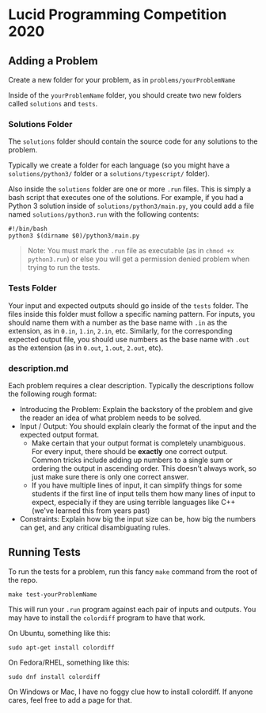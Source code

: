 # Lucid Programming Competition 2020

## Adding a Problem
Create a new folder for your problem, as in `problems/yourProblemName`

Inside of the `yourProblemName` folder, you should create two new folders called `solutions` and `tests`.

### Solutions Folder

The `solutions` folder should contain the source code for any solutions to the problem.

Typically we create a folder for each language (so you might have a `solutions/python3/` folder or a `solutions/typescript/` folder).

Also inside the `solutions` folder are one or more `.run` files. This is simply a bash script that executes one of the solutions. For example, if you had a Python 3 solution inside of `solutions/python3/main.py`, you could add a file named `solutions/python3.run` with the following contents:

```
#!/bin/bash
python3 $(dirname $0)/python3/main.py
```
> Note: You must mark the `.run` file as executable (as in `chmod +x python3.run`) or else you will get a permission denied problem when trying to run the tests.

### Tests Folder

Your input and expected outputs should go inside of the `tests` folder. The files inside this folder must follow a specific naming pattern. For inputs, you should name them with a number as the base name with `.in` as the extension, as in `0.in`, `1.in`, `2.in`, etc. Similarly, for the corresponding expected output file, you should use numbers as the base name with `.out` as the extension (as in `0.out`, `1.out`, `2.out`, etc).

### description.md

Each problem requires a clear description. Typically the descriptions follow the following rough format:
* Introducing the Problem: Explain the backstory of the problem and give the reader an idea of what problem needs to be solved.
* Input / Output: You should explain clearly the format of the input and the expected output format.
  * Make certain that your output format is completely unambiguous. For every input, there should be **exactly** one correct output. Common tricks include adding up numbers to a single sum or ordering the output in ascending order. This doesn't always work, so just make sure there is only one correct answer.
  * If you have multiple lines of input, it can simplify things for some students if the first line of input tells them how many lines of input to expect, especially if they are using terrible languages like C++ (we've learned this from years past)
* Constraints: Explain how big the input size can be, how big the numbers can get, and any critical disambiguating rules.


## Running Tests

To run the tests for a problem, run this fancy `make` command from the root of the repo.

```
make test-yourProblemName
```

This will run your `.run` program against each pair of inputs and outputs. You may have to install the `colordiff` program to have that work.

On Ubuntu, something like this:
```
sudo apt-get install colordiff
```
On Fedora/RHEL, something like this:
```
sudo dnf install colordiff
```
On Windows or Mac, I have no foggy clue how to install colordiff. If anyone cares, feel free to add a page for that.
